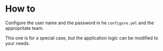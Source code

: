 # How to

Configure the user name and the password in he `configure.yml` and the appropritate team.

This one is for a special case, but the application logic can be modified to your needs.


